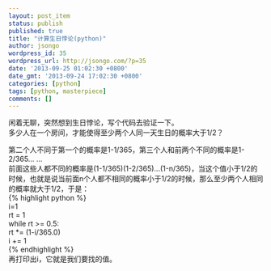```yaml
---
layout: post_item
status: publish
published: true
title: "计算生日悖论(python)"
author: jsongo
wordpress_id: 35
wordpress_url: http://jsongo.com/?p=35
date: '2013-09-25 01:02:30 +0800'
date_gmt: '2013-09-24 17:02:30 +0800'
categories: [python]
tags: [python, masterpiece]
comments: []
---
```

闲着无聊，突然想到生日悖论，写个代码去验证一下。  
多少人在一个房间，才能使得至少两个人同一天生日的概率大于1/2？


第二个人不同于第一个的概率是1-1/365，第三个人和前两个不同的概率是1-2/365... ...  
前面这些人都不同的概率是(1-1/365)(1-2/365)...(1-n/365)，当这个值小于1/2的时候，也就是说当前面n个人都不相同的概率小于1/2的时候，那么至少两个人相同的概率就大于1/2，于是：  
{% highlight python %}  
i=1  
rt = 1  
while rt >= 0.5:  
    rt *= (1-i/365.0)  
    i += 1  
{% endhighlight %}  
再打印出i，它就是我们要找的值。  
